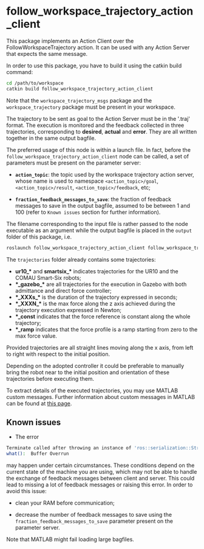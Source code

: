 # follow_workspace_trajectory_action_client

This package implements an Action Client over the FollowWorkspaceTrajectory action. It can be used with any Action Server that expects the same message.

In order to use this package, you have to build it using the catkin build command:

```bash
cd /path/to/workspace
catkin build follow_workspace_trajectory_action_client
```

Note that the `workspace_trajectory_msgs` package and the `workspace_trajectory` package must be present in your workspace.

The trajectory to be sent as goal to the Action Server must be in the '.traj' format.  The execution is monitored and the feedback collected in three trajectories, corresponding to **desired**, **actual** and **error**. They are all written together in the same output bagfile.

The preferred usage of this node is within a launch file. In fact, before the `follow_workspace_trajectory_action_client` node can be called, a set of parameters must be present on the parameter server:

* **`action_topic`**: the topic used by the workspace trajectory action server, whose name is used to namespace `<action_topic>/goal`, `<action_topic>/result`, `<action_topic>/feedback`, etc;

* **`fraction_feedback_messages_to_save`**: the fraction of feedback messages to save in the output bagfile, assumed to be between 1 and 100 (refer to `Known issues` section for further information).

The filename corresponding to the input file is rather passed to the node executable as an argument while the output bagfile is placed in the `output` folder of this package, i.e.

```bash
roslaunch follow_workspace_trajectory_action_client follow_workspace_trajectory_action_client.launch filename:=ur10_gazebo_180s_50N_ramp.traj
```

The `trajectories` folder already contains some trajectories:

* **ur10\_\*** and **smartsix\_\*** indicates trajectories for the UR10 and the COMAU Smart-Six robots;
* **\*\_gazebo\_\*** are all trajectories for the execution in Gazebo with both admittance and direct force controller;
* **\*\_XXXs\_\*** is the duration of the trajectory expressed in seconds;
* **\*\_XXXN\_\*** is the max force along the z axis achieved during the trajectory execution expressed in Newton;
* **\*\_const** indicates that the force reference is constant along the whole trajectory;
* **\*\_ramp** indicates that the force profile is a ramp starting from zero to the max force value.

Provided trajectories are all straight lines moving along the x axis, from left to right with respect to the initial position.

Depending on the adopted controller it could be preferable to manually bring the robot near to the initial position and orientation of these trajectories before executing them.

To extract details of the executed trajectories, you may use MATLAB custom messages. Further information about custom messages in MATLAB can be found at [this page](https://www.mathworks.com/help/ros/ug/create-custom-messages-from-ros-package.html).

## Known issues

* The error

```bash
Terminate called after throwing an instance of 'ros::serialization::StreamOverrunException'
what():  Buffer Overrun
```

may happen under certain circumstances. These conditions depend on the current state of the machine you are using, which may not be able to handle the exchange of feedback messages between client and server. This could lead to missing a lot of feedback messages or raising this error. In order to avoid this issue:

* clean your RAM before communication;

* decrease the number of feedback messages to save using the `fraction_feedback_messages_to_save` parameter present on the parameter server.

Note that MATLAB might fail loading large bagfiles.
